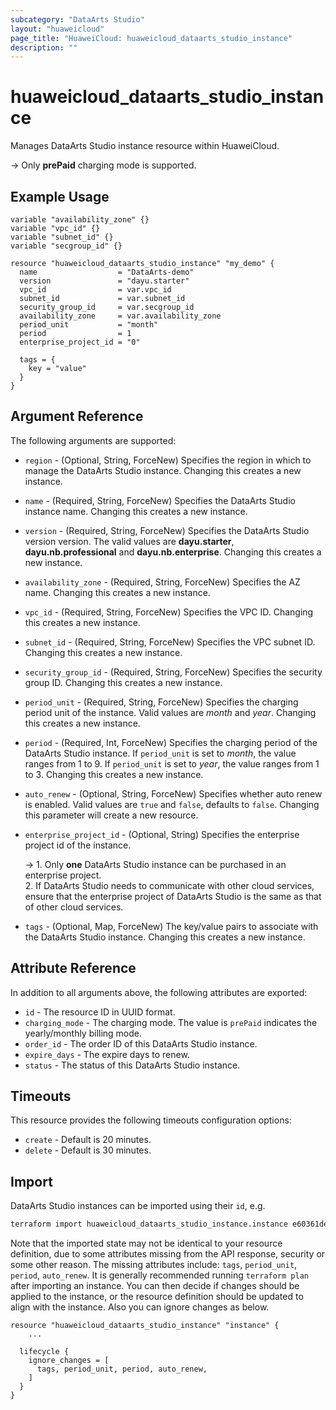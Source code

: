 ```yaml
---
subcategory: "DataArts Studio"
layout: "huaweicloud"
page_title: "HuaweiCloud: huaweicloud_dataarts_studio_instance"
description: ""
---
```


# huaweicloud_dataarts_studio_instance

Manages DataArts Studio instance resource within HuaweiCloud.

-> Only **prePaid** charging mode is supported.

## Example Usage

```hcl
variable "availability_zone" {}
variable "vpc_id" {}
variable "subnet_id" {}
variable "secgroup_id" {}

resource "huaweicloud_dataarts_studio_instance" "my_demo" {
  name                  = "DataArts-demo"
  version               = "dayu.starter"
  vpc_id                = var.vpc_id
  subnet_id             = var.subnet_id
  security_group_id     = var.secgroup_id
  availability_zone     = var.availability_zone
  period_unit           = "month"
  period                = 1
  enterprise_project_id = "0"

  tags = {
    key = "value"
  }
}
```

<!--markdownlint-disable MD033-->

## Argument Reference

The following arguments are supported:

* `region` - (Optional, String, ForceNew) Specifies the region in which to manage the DataArts Studio instance.
  Changing this creates a new instance.

* `name` - (Required, String, ForceNew) Specifies the DataArts Studio instance name. Changing this creates a new instance.

* `version` - (Required, String, ForceNew) Specifies the DataArts Studio version version.
  The valid values are **dayu.starter**, **dayu.nb.professional** and **dayu.nb.enterprise**.
  Changing this creates a new instance.

* `availability_zone` - (Required, String, ForceNew) Specifies the AZ name. Changing this creates a new instance.

* `vpc_id` - (Required, String, ForceNew) Specifies the VPC ID. Changing this creates a new instance.

* `subnet_id` - (Required, String, ForceNew) Specifies the VPC subnet ID. Changing this creates a new instance.

* `security_group_id` - (Required, String, ForceNew) Specifies the security group ID. Changing this creates a new instance.

* `period_unit` - (Required, String, ForceNew) Specifies the charging period unit of the instance.
  Valid values are *month* and *year*.
  Changing this creates a new instance.

* `period` - (Required, Int, ForceNew) Specifies the charging period of the DataArts Studio instance.
  If `period_unit` is set to *month*, the value ranges from 1 to 9.
  If `period_unit` is set to *year*, the value ranges from 1 to 3.
  Changing this creates a new instance.

* `auto_renew` - (Optional, String, ForceNew) Specifies whether auto renew is enabled.
  Valid values are `true` and `false`, defaults to `false`. Changing this parameter will create a new resource.

* `enterprise_project_id` - (Optional, String) Specifies the enterprise project id of the instance.

  -> 1. Only **one** DataArts Studio instance can be purchased in an enterprise project.
  <br/> 2. If DataArts Studio needs to communicate with other cloud services, ensure that the enterprise project
    of DataArts Studio is the same as that of other cloud services.

* `tags` - (Optional, Map, ForceNew) The key/value pairs to associate with the DataArts Studio instance.
  Changing this creates a new instance.

## Attribute Reference

In addition to all arguments above, the following attributes are exported:

* `id` - The resource ID in UUID format.
* `charging_mode` - The charging mode. The value is `prePaid` indicates the yearly/monthly billing mode.
* `order_id` - The order ID of this DataArts Studio instance.
* `expire_days` - The expire days to renew.
* `status` - The status of this DataArts Studio instance.

## Timeouts

This resource provides the following timeouts configuration options:

* `create` - Default is 20 minutes.
* `delete` - Default is 30 minutes.

## Import

DataArts Studio instances can be imported using their `id`, e.g.

```sh
terraform import huaweicloud_dataarts_studio_instance.instance e60361de2cfd42d7a6b673f0ae58db82
```

Note that the imported state may not be identical to your resource definition, due to some attributes missing from the
API response, security or some other reason.
The missing attributes include: `tags`, `period_unit`, `period`, `auto_renew`.
It is generally recommended running `terraform plan` after importing an instance.
You can then decide if changes should be applied to the instance, or the resource definition should be updated to
align with the instance. Also you can ignore changes as below.

```
resource "huaweicloud_dataarts_studio_instance" "instance" {
    ...

  lifecycle {
    ignore_changes = [
      tags, period_unit, period, auto_renew,
    ]
  }
}
```
